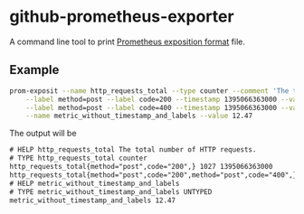 # github-prometheus-exporter

A command line tool to print [Prometheus exposition format](https://prometheus.io/docs/instrumenting/exposition_formats/) file.

## Example

```sh
prom-exposit --name http_requests_total --type counter --comment 'The total number of HTTP requests.' \
    --label method=post --label code=200 --timestamp 1395066363000 --value 1027 \
    --label method=post --label code=400 --timestamp 1395066363000 --value 3 \
    --name metric_without_timestamp_and_labels --value 12.47
```

The output will be

```txt
# HELP http_requests_total The total number of HTTP requests.
# TYPE http_requests_total counter
http_requests_total{method="post",code="200",} 1027 1395066363000
http_requests_total{method="post",code="200",method="post",code="400",} 3 1395066363000
# HELP metric_without_timestamp_and_labels 
# TYPE metric_without_timestamp_and_labels UNTYPED
metric_without_timestamp_and_labels 12.47
```